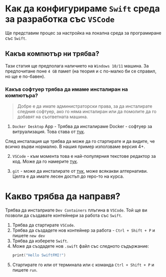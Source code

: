 # Как да конфигурираме `Swift` среда за разработка със `VSCode`

Ще представим процес за настройка на локална среда за програмиране със `Swift`.

## Какъв компютър ни трябва?

Тази статия ще предполага наличието на `Windows 10/11` машина. За предпочитане поне `4 GB` памет (на теория и с по-малко би се справил, но ще е по-бавен).

### Какъв софтуер трябва да имаме инсталиран на компютъра?

> Добре е да имате администраторски права, за да инсталирате следния софтуер, ако го няма инсталиран или да помолите да го добавят на съответната машина.

1. `Docker Desktop` App - Трябва да инсталираме Docker - софтуер за витруализация. Това става от [тук](https://www.docker.com/products/docker-desktop/).

След инсталация ще трябва да може да го стартирате и да видите, че всичко върви нормално. В нашия пример използваме версия 4+.

2. `VSCode` - към момента това е най-популярния текстове редактор за код. Може да го намерите [тук](https://code.visualstudio.com/).

3. `git` - може да инсталирате от [тук](https://gitforwindows.org/), може всякакви алтернативи. Целта е да имате лесен достъп до repo-то на курса.

# Какво трябва да направя?

Трябва да инсталриате `Dev Containers` плъгина в `VSCode`. Той ще ви позволи да създавате контейнери за работа със `Swift`. 

1. Трябва да стартирате `VSCode`.
1. Трябва да създадете нов контейнер за работа - `Ctrl + Shift + P` и пишете `new dev`
1. Трябва да изберете `Swift`.
1. Може да създадете нов `.swift` файл със следното съдържание:
    ```swift
    print("Hello SwiftFMI!")
    ```
1. Стартирате го или от терминала или с команда `Ctrl + Shift + P` и пишете `run`.
